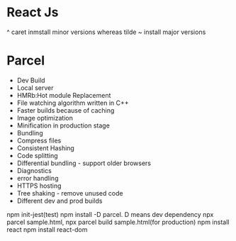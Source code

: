 # React Js

^ caret inmstall minor versions whereas tilde ~ install major versions

# Parcel
- Dev Build
- Local server
- HMRb:Hot module Replacement
- File watching algorithm written in C++
- Faster builds because of caching
- Image optimization
- Minification in production stage
- Bundling
- Compress files
- Consistent Hashing
- Code splitting
- Differential bundling - support older browsers
- Diagnostics
- error handling
- HTTPS hosting
- Tree shaking - remove unused code
- Different dev and prod builds

npm init-jest(test)
npm install -D parcel. D means dev dependency
npx parcel sample.html, npx parcel build sample.html(for production)
npm install react
npm install react-dom